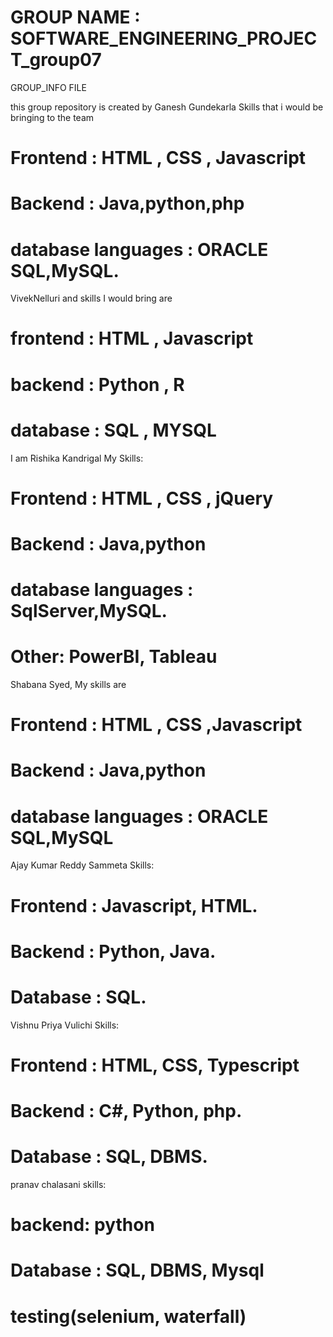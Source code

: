 # GROUP NAME : SOFTWARE_ENGINEERING_PROJECT_group07
 GROUP_INFO FILE 


 this group repository is created by Ganesh Gundekarla
 Skills that i would be bringing to the team 
# Frontend : HTML , CSS , Javascript 
# Backend : Java,python,php
# database languages : ORACLE SQL,MySQL.


VivekNelluri and skills I would bring are 
# frontend : HTML , Javascript
# backend : Python , R
# database : SQL , MYSQL 

I am Rishika Kandrigal 
My Skills:
# Frontend : HTML , CSS , jQuery
# Backend : Java,python
# database languages : SqlServer,MySQL.
# Other: PowerBI, Tableau

Shabana Syed, My skills are
# Frontend : HTML , CSS ,Javascript
# Backend : Java,python
# database languages : ORACLE SQL,MySQL

Ajay Kumar Reddy Sammeta 
Skills:
# Frontend : Javascript, HTML. 
# Backend : Python, Java. 
# Database : SQL. 

Vishnu Priya Vulichi
Skills:
# Frontend : HTML, CSS, Typescript
# Backend : C#, Python, php. 
# Database : SQL, DBMS. 


pranav chalasani
skills:
# backend: python
# Database : SQL, DBMS, Mysql
# testing(selenium, waterfall)

